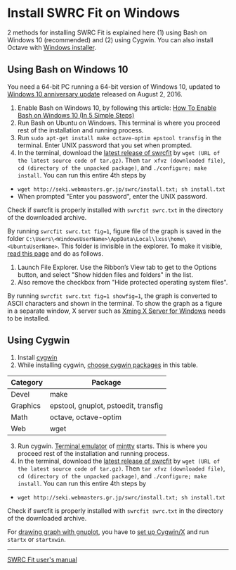 # Install SWRC Fit on Windows

2 methods for installing SWRC Fit is explained here (1) using Bash on Windows 10 (recommended) and (2) using Cygwin. You can also install Octave with [Windows installer](http://wiki.octave.org/http://wiki.octave.org/Octave_for_Microsoft_Windows#Installers_for_Microsoft_Windows).

## Using Bash on Windows 10

You need a 64-bit PC running a 64-bit version of Windows 10, updated to [Windows 10 anniversary update](https://blogs.windows.com/windowsexperience/2016/08/02/how-to-get-the-windows-10-anniversary-update/) released on August 2, 2016.

1. Enable Bash on Windows 10, by following this article: [How To Enable Bash on Windows 10 (In 5 Simple Steps)](http://www.omgubuntu.co.uk/2016/08/enable-bash-windows-10-anniversary-update)
2. Run Bash on Ubuntu on Windows. This terminal is where you proceed rest of the installation and running process.
3. Run `sudo apt-get install make octave-optim epstool transfig` in the terminal. Enter UNIX password that you set when prompted.
4. In the terminal, download the [latest release of swrcfit](https://github.com/sekika/swrcfit/releases) by `wget (URL of the latest source code of tar.gz)`. Then `tar xfvz (downloaded file)`, `cd (directory of the unpacked package)`, and `./configure; make install`. You can run this entire 4th steps by
 - `wget http://seki.webmasters.gr.jp/swrc/install.txt; sh install.txt`
 - When prompted "Enter you password", enter the UNIX password.

Check if swrcfit is properly installed with `swrcfit swrc.txt` in the
directory of the downloaded archive.

By running `swrcfit swrc.txt fig=1`, figure file of the graph is saved in the folder `C:\Users\<WindowsUserName>\AppData\Local\lxss\home\<UbuntuUserName>`.
This folder is invisible in the explorer. To make it visible, [read this page](https://www.tekrevue.com/tip/show-hidden-files-windows-10/) and do as follows.

1. Launch File Explorer. Use the Ribbon’s View tab to get to the Options button, and select "Show hidden files and folders" in the list.
2. Also remove the checkbox from "Hide protected operating system files".

By running `swrcfit swrc.txt fig=1 showfig=1`, the graph is converted to ASCII characters and shown in the terminal.
To show the graph as a figure in a separate window, X server such as [Xming X Server for Windows](http://www.straightrunning.com/XmingNotes/) needs to be installed.

## Using Cygwin

1. Install [cygwin](https://www.cygwin.com/)
2. While installing cygwin, [choose cygwin packages](https://cygwin.com/cygwin-ug-net/setup-net.html#setup-packages) in this table.

  |Category|Package|
  |--------|-------|
  |Devel   |make   |
  |Graphics|epstool, gnuplot, pstoedit, transfig|
  |Math    |octave, octave-optim|
  |Web     |wget   |
3. Run cygwin. [Terminal emulator](http://en.wikipedia.org/wiki/Terminal_emulator) of [mintty](https://code.google.com/p/mintty/) starts. This is where you proceed rest of the installation and running process.
4. In the terminal, download the [latest release of swrcfit](https://github.com/sekika/swrcfit/releases) by `wget (URL of the latest source code of tar.gz)`. Then `tar xfvz (downloaded file)`, `cd (directory of the unpacked package)`, and `./configure; make install`. You can run this entire 4th steps by
 - `wget http://seki.webmasters.gr.jp/swrc/install.txt; sh install.txt`

Check if swrcfit is properly installed with `swrcfit swrc.txt` in the
directory of the downloaded archive.

For [drawing graph with gnuplot](graph.md), you have to
[set up Cygwin/X](http://x.cygwin.com/docs/ug/setup.html) and run `startx` or
`startxwin`.

----
[SWRC Fit user's manual](README.md)
